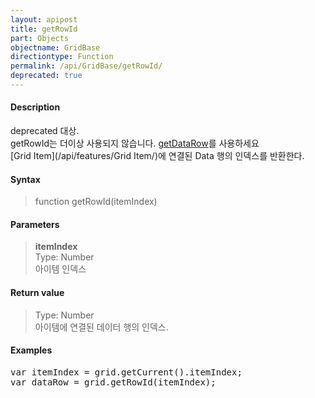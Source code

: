 ```yaml
---
layout: apipost
title: getRowId
part: Objects
objectname: GridBase
directiontype: Function
permalink: /api/GridBase/getRowId/
deprecated: true
---
```



#### Description

 deprecated 대상.  
 getRowId는 더이상 사용되지 않습니다. [getDataRow](/api/GridBase/getDataRow/)를 사용하세요  
 [Grid Item](/api/features/Grid Item/)에 연결된 Data 행의 인덱스를 반환한다.   	

#### Syntax

> function getRowId(itemIndex)  

#### Parameters

> **itemIndex**  
> Type: Number  
> 아이템 인덱스  

#### Return value

> Type: Number  
> 아이템에 연결된 데이터 행의 인덱스.  

#### Examples 

<pre class="prettyprint">
var itemIndex = grid.getCurrent().itemIndex;
var dataRow = grid.getRowId(itemIndex);
</pre>





